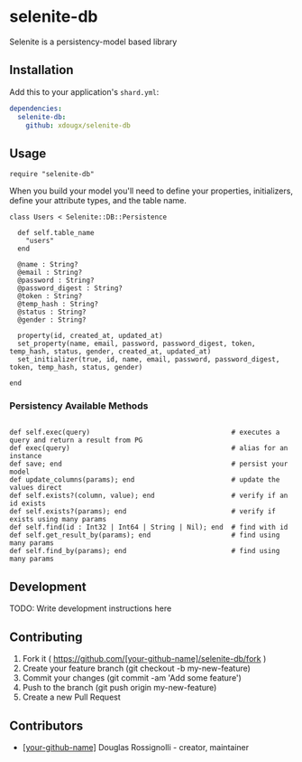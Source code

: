 # selenite-db

Selenite is a persistency-model based library

## Installation


Add this to your application's `shard.yml`:

```yaml
dependencies:
  selenite-db:
    github: xdougx/selenite-db
```


## Usage


```crystal
require "selenite-db"
```


When you build your model you'll need to define your properties, initializers, define your attribute types, and the table name.

```crystal
class Users < Selenite::DB::Persistence
        
  def self.table_name
    "users"
  end

  @name : String?
  @email : String?
  @password : String?
  @password_digest : String?
  @token : String?
  @temp_hash : String?
  @status : String?
  @gender : String?

  property(id, created_at, updated_at)
  set_property(name, email, password, password_digest, token, temp_hash, status, gender, created_at, updated_at)
  set_initializer(true, id, name, email, password, password_digest, token, temp_hash, status, gender)

end

```


### Persistency Available Methods

```crystal

def self.exec(query)                                   # executes a query and return a result from PG
def exec(query)                                        # alias for an instance
def save; end                                          # persist your model
def update_columns(params); end                        # update the values direct
def self.exists?(column, value); end                   # verify if an id exists
def self.exists?(params); end                          # verify if exists using many params
def self.find(id : Int32 | Int64 | String | Nil); end  # find with id
def self.get_result_by(params); end                    # find using many params
def self.find_by(params); end                          # find using many params
```

## Development

TODO: Write development instructions here

## Contributing

1. Fork it ( https://github.com/[your-github-name]/selenite-db/fork )
2. Create your feature branch (git checkout -b my-new-feature)
3. Commit your changes (git commit -am 'Add some feature')
4. Push to the branch (git push origin my-new-feature)
5. Create a new Pull Request

## Contributors

- [[your-github-name]](https://github.com/[your-github-name]) Douglas Rossignolli - creator, maintainer

